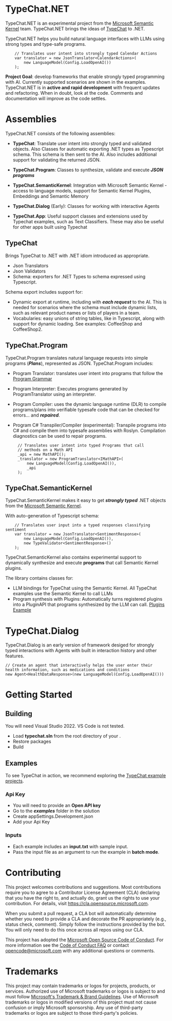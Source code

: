 # TypeChat.NET

TypeChat.NET is an experimental project from the [Microsoft Semantic Kernel](https://github.com/microsoft/semantic-kernel) team. TypeChat.NET brings the ideas of [TypeChat](https://github.com/microsoft/TypeChat) to .NET. 

TypeChat.NET helps you build natural language interfaces with LLMs using strong types and type-safe programs. 

        // Translates user intent into strongly typed Calendar Actions
        var translator = new JsonTranslator<CalendarActions>(
            new LanguageModel(Config.LoadOpenAI())
        );

**Project Goal**: develop frameworks that enable strongly typed programming with AI. Currently supported scenarios are shown in the examples. TypeChat.NET is in **active and rapid development** with frequent updates and refactoring. When in doubt, look at the code. Comments and documentation will improve as the code settles. 


# Assemblies
TypeChat.NET consists of the following assemblies:
* **TypeChat**: Translate user intent into strongly typed and validated objects. Also Classes for automatic exporting .NET types as Typescript schema. This schema is then sent to the AI. Also includes additional support for validating the returned JSON. 

* **TypeChat.Program**: Classes to synthesize, validate and execute ***JSON programs*** 

* **TypeChat.SemanticKernel**: Integration with Microsoft Semantic Kernel - access to language models, support for Semantic Kernel Plugins, Embeddings and Semantic Memory

* **TypeChat.Dialog** (Early): Classes for working with interactive Agents

* **TypeChat.App**: Useful support classes and extensions used by Typechat examples, such as Text Classifiers. These may also be useful for other apps built using Typechat


## TypeChat ##
Brings TypeChat to .NET with .NET idiom introduced as appropriate.
- Json Translators
- Json Validators
- Schema: exporters for .NET Types to schema expressed using Typescript. 

Schema export includes support for:
* Dynamic export at runtime, including with ***each request*** to the AI. This is needed for scenarios where the schema must include dynamic lists, such as relevant product names or lists of players in a team.
* Vocabularies: easy unions of string tables, like in Typescript, along with support for dynamic loading. See examples: CoffeeShop and CoffeeShop2.

## TypeChat.Program ##
TypeChat.Program translates natural language requests into simple programs (***Plans***), represented as JSON. TypeChat.Program includes:
- Program Translator: translates user intent into programs that follow the [Program Grammar](src/typechat.program/ProgramSchema.ts)
- Program Interpreter: Executes programs generated by ProgramTranslator using an interpreter.
- Program Compiler: uses the dynamic language runtime (DLR) to compile programs/plans into verifiable typesafe code that can be checked for errors... and ***repaired***. 
- Program C# Transpiler/Compiler (experimental): Transpile programs into C# and compile them into typesafe assemblies with Roslyn. Compilation diagnostics can be used to repair programs.  

        // Translates user intent into typed Programs that call
        // methods on a Math API
        _api = new MathAPI();
        _translator = new ProgramTranslator<IMathAPI>(
            new LanguageModel(Config.LoadOpenAI()),
            _api
        );
 
## TypeChat.SemanticKernel ##
TypeChat.SemanticKernel makes it easy to get ***strongly typed*** .NET objects from the [Microsoft Semantic Kernel](https://github.com/microsoft/semantic-kernel).

With auto-generation of Typescript schema:

        // Translates user input into a typed responses classifying sentiment
        var translator = new JsonTranslator<SentimentResponse>(
            new LanguageModel(Config.LoadOpenAI()),
            new TypeValidator<SentimentResponse>()
        );

TypeChat.SemanticKernel also contains experimental support to dynamically synthesize and execute **programs** that call Semantic Kernel plugins. 

The library contains classes for:
* LLM bindings for TypeChat using the Semantic Kernel. All TypeChat examples use the Semantic Kernel to call LLMs
* Program synthesis with Plugins: Automatically turns registered plugins into a PluginAPI that programs synthesized by the LLM can call. [Plugins Example](examples/Plugins/Program.cs)

# TypeChat.Dialog
TypeChat.Dialog is an early version of framework desiged for strongly typed interactions with Agents with built in interaction history and other features. 

    // Create an agent that interactively helps the user enter their health information, such as medications and conditions
    new Agent<HealthDataResponse>(new LanguageModel(Config.LoadOpenAI()))


# Getting Started 
## Building
You will need Visual Studio 2022. VS Code is not tested. 
* Load **typechat.sln** from the root directory of your . 
* Restore packages
* Build

## Examples

To see TypeChat in action, we recommend exploring the [TypeChat example projects](./examples). 

### Api Key
- You will need to provide an **Open API key**
- Go to the ***examples*** folder in the solution
- Create appSettings.Development.json
- Add your Api Key

### Inputs
- Each example includes an **input.txt** with sample input. 
- Pass the input file as an argument to run the example in **batch mode**. 

# Contributing

This project welcomes contributions and suggestions.  Most contributions require you to agree to a
Contributor License Agreement (CLA) declaring that you have the right to, and actually do, grant us
the rights to use your contribution. For details, visit https://cla.opensource.microsoft.com.

When you submit a pull request, a CLA bot will automatically determine whether you need to provide
a CLA and decorate the PR appropriately (e.g., status check, comment). Simply follow the instructions
provided by the bot. You will only need to do this once across all repos using our CLA.

This project has adopted the [Microsoft Open Source Code of Conduct](https://opensource.microsoft.com/codeofconduct/).
For more information see the [Code of Conduct FAQ](https://opensource.microsoft.com/codeofconduct/faq/) or
contact [opencode@microsoft.com](mailto:opencode@microsoft.com) with any additional questions or comments.

# Trademarks

This project may contain trademarks or logos for projects, products, or services. Authorized use of Microsoft 
trademarks or logos is subject to and must follow 
[Microsoft's Trademark & Brand Guidelines](https://www.microsoft.com/en-us/legal/intellectualproperty/trademarks/usage/general).
Use of Microsoft trademarks or logos in modified versions of this project must not cause confusion or imply Microsoft sponsorship.
Any use of third-party trademarks or logos are subject to those third-party's policies.
